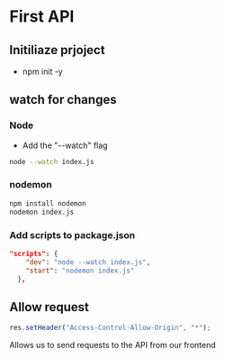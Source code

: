 # First API

## Initiliaze prjoject

- npm init -y

## watch for changes

### Node

- Add the "--watch" flag

```bash
node --watch index.js
```

### nodemon

```bash
npm install nodemon
nodemon index.js
```

### Add scripts to package.json

```json
"scripts": {
    "dev": "node --watch index.js",
    "start": "nodemon index.js"
  },
```

## Allow request

```js
res.setHeader("Access-Control-Allow-Origin", "*");
```

Allows us to send requests to the API from our frontend
